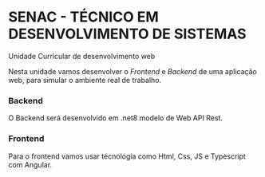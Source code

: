 # SENAC - TÉCNICO EM DESENVOLVIMENTO DE SISTEMAS
Unidade Curricular de desenvolvimento web

Nesta unidade vamos desenvolver o *Frontend* e *Backend* de uma aplicação web, para simular o ambiente real de trabalho.


### Backend
O Backend será desenvolvido em .net8 modelo de Web API Rest.

### Frontend
Para o frontend  vamos usar técnologia como Html, Css, JS e Typescript com Angular.
